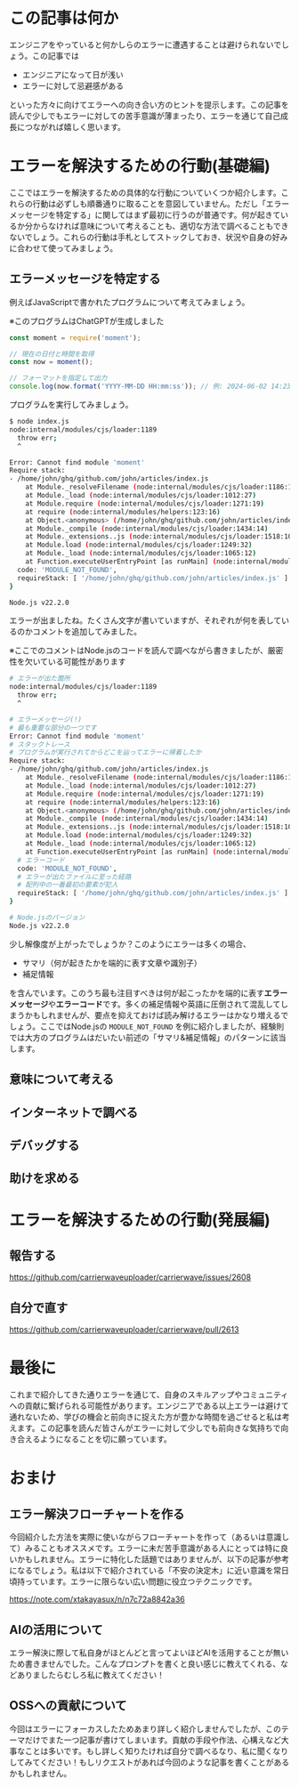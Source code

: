 # この記事は何か

エンジニアをやっていると何かしらのエラーに遭遇することは避けられないでしょう。この記事では

- エンジニアになって日が浅い
- エラーに対して忌避感がある

といった方々に向けてエラーへの向き合い方のヒントを提示します。この記事を読んで少しでもエラーに対しての苦手意識が薄まったり、エラーを通じて自己成長につながれば嬉しく思います。

# エラーを解決するための行動(基礎編)

ここではエラーを解決するための具体的な行動についていくつか紹介します。これらの行動は必ずしも順番通りに取ることを意図していません。ただし「エラーメッセージを特定する」に関してはまず最初に行うのが普通です。何が起きているか分からなければ意味について考えることも、適切な方法で調べることもできないでしょう。これらの行動は手札としてストックしておき、状況や自身の好みに合わせて使ってみましょう。

## エラーメッセージを特定する

例えばJavaScriptで書かれたプログラムについて考えてみましょう。

※このプログラムはChatGPTが生成しました

```index.js
const moment = require('moment');

// 現在の日付と時間を取得
const now = moment();

// フォーマットを指定して出力
console.log(now.format('YYYY-MM-DD HH:mm:ss')); // 例: 2024-06-02 14:23:45
```

プログラムを実行してみましょう。

```sh
$ node index.js
node:internal/modules/cjs/loader:1189
  throw err;
  ^

Error: Cannot find module 'moment'
Require stack:
- /home/john/ghq/github.com/john/articles/index.js
    at Module._resolveFilename (node:internal/modules/cjs/loader:1186:15)
    at Module._load (node:internal/modules/cjs/loader:1012:27)
    at Module.require (node:internal/modules/cjs/loader:1271:19)
    at require (node:internal/modules/helpers:123:16)
    at Object.<anonymous> (/home/john/ghq/github.com/john/articles/index.js:1:16)
    at Module._compile (node:internal/modules/cjs/loader:1434:14)
    at Module._extensions..js (node:internal/modules/cjs/loader:1518:10)
    at Module.load (node:internal/modules/cjs/loader:1249:32)
    at Module._load (node:internal/modules/cjs/loader:1065:12)
    at Function.executeUserEntryPoint [as runMain] (node:internal/modules/run_main:158:12) {
  code: 'MODULE_NOT_FOUND',
  requireStack: [ '/home/john/ghq/github.com/john/articles/index.js' ]
}

Node.js v22.2.0
```

エラーが出ましたね。たくさん文字が書いていますが、それぞれが何を表しているのかコメントを追加してみました。

※ここでのコメントはNode.jsのコードを読んで調べながら書きましたが、厳密性を欠いている可能性があります

```sh
# エラーが出た箇所
node:internal/modules/cjs/loader:1189
  throw err;
  ^

# エラーメッセージ(!)
# 最も重要な部分の一つです
Error: Cannot find module 'moment'
# スタックトレース
# プログラムが実行されてからどこを辿ってエラーに帰着したか
Require stack:
- /home/john/ghq/github.com/john/articles/index.js
    at Module._resolveFilename (node:internal/modules/cjs/loader:1186:15)
    at Module._load (node:internal/modules/cjs/loader:1012:27)
    at Module.require (node:internal/modules/cjs/loader:1271:19)
    at require (node:internal/modules/helpers:123:16)
    at Object.<anonymous> (/home/john/ghq/github.com/john/articles/index.js:1:16)
    at Module._compile (node:internal/modules/cjs/loader:1434:14)
    at Module._extensions..js (node:internal/modules/cjs/loader:1518:10)
    at Module.load (node:internal/modules/cjs/loader:1249:32)
    at Module._load (node:internal/modules/cjs/loader:1065:12)
    at Function.executeUserEntryPoint [as runMain] (node:internal/modules/run_main:158:12) {
  # エラーコード
  code: 'MODULE_NOT_FOUND',
  # エラーが出たファイルに至った経路
  # 配列中の一番最初の要素が犯人
  requireStack: [ '/home/john/ghq/github.com/john/articles/index.js' ]
}

# Node.jsのバージョン
Node.js v22.2.0
```

少し解像度が上がったでしょうか？このようにエラーは多くの場合、

- サマリ（何が起きたかを端的に表す文章や識別子）
- 補足情報

を含んでいます。このうち最も注目すべきは何が起こったかを端的に表す**エラーメッセージ**や**エラーコード**です。多くの補足情報や英語に圧倒されて混乱してしまうかもしれませんが、要点を抑えておけば読み解けるエラーはかなり増えるでしょう。ここではNode.jsの `MODULE_NOT_FOUND` を例に紹介しましたが、経験則では大方のプログラムはだいたい前述の「サマリ&補足情報」のパターンに該当します。

## 意味について考える

## インターネットで調べる

## デバッグする

## 助けを求める

# エラーを解決するための行動(発展編)

## 報告する

https://github.com/carrierwaveuploader/carrierwave/issues/2608

## 自分で直す

https://github.com/carrierwaveuploader/carrierwave/pull/2613

# 最後に

これまで紹介してきた通りエラーを通じて、自身のスキルアップやコミュニティへの貢献に繋げられる可能性があります。エンジニアである以上エラーは避けて通れないため、学びの機会と前向きに捉えた方が豊かな時間を過ごせると私は考えます。この記事を読んだ皆さんがエラーに対して少しでも前向きな気持ちで向き合えるようになることを切に願っています。

# おまけ

## エラー解決フローチャートを作る

今回紹介した方法を実際に使いながらフローチャートを作って（あるいは意識して）みることもオススメです。エラーに未だ苦手意識がある人にとっては特に良いかもしれません。エラーに特化した話題ではありませんが、以下の記事が参考になるでしょう。私は以下で紹介されている「不安の決定木」に近い意識を常日頃持っています。エラーに限らない広い問題に役立つテクニックです。

https://note.com/xtakayasux/n/n7c72a8842a36

## AIの活用について

エラー解決に際して私自身がほとんどと言ってよいほどAIを活用することが無いため書きませんでした。こんなプロンプトを書くと良い感じに教えてくれる、などありましたらむしろ私に教えてください！

## OSSへの貢献について

今回はエラーにフォーカスしたためあまり詳しく紹介しませんでしたが、このテーマだけでまた一つ記事が書けてしまいます。貢献の手段や作法、心構えなど大事なことは多いです。もし詳しく知りたければ自分で調べるなり、私に聞くなりしてみてください！もしリクエストがあれば今回のような記事を書くことがあるかもしれません。
